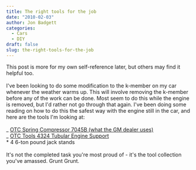 ```yaml
---
title: The right tools for the job
date: "2010-02-03"
author: Jon Badgett
categories:
  - Cars
  - DIY
draft: false
slug: the-right-tools-for-the-job
---
```


This post is more for my own self-reference later, but others may find it
helpful too.<br /><br />I've been looking to do some modification to the
k-member on my car whenever the weather warms up. This will involve removing the
k-member before any of the work can be done. Most seem to do this while the
engine is removed, but I'd rather not go through that again. I've been doing
some reading on how to do this the safest way with the engine still in the car,
and here are the tools I'm looking at:<br /><br />_
<a href="http://www.automotivetoolsonline.com/OTC7045B-Front-Coil-Spring-Compressor-OTC-7045B_p_12865.html#">OTC
Spring Compressor 7045B (what the GM dealer uses)</a><br />_
<a href="http://www.summitracing.com/parts/OTC-4324/?rtype=10">OTC Tools 4324
Tubular Engine Support</a><br />\* 4 6-ton pound jack stands<br /><br />It's not
the completed task you're most proud of - it's the tool collection you've
amassed. Grunt Grunt.
